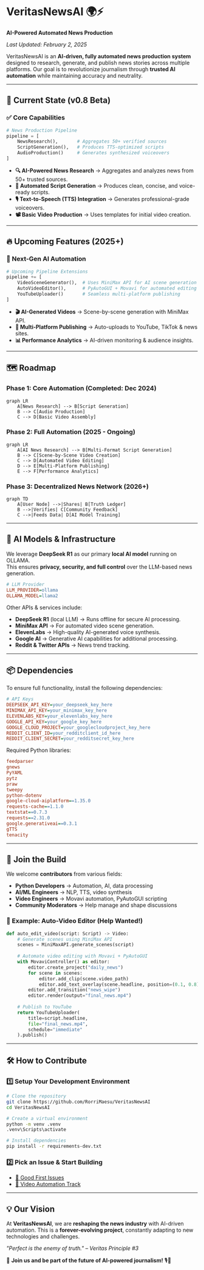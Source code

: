 
# VeritasNewsAI 🌍⚡  
**AI-Powered Automated News Production**

_Last Updated: February 2, 2025_

VeritasNewsAI is an **AI-driven, fully automated news production system** designed to research, generate, and publish news stories across multiple platforms. Our goal is to revolutionize journalism through **trusted AI automation** while maintaining accuracy and neutrality.

---

## 🚀 Current State (v0.8 Beta)  

### ✅ Core Capabilities  

```python
# News Production Pipeline
pipeline = [
    NewsResearch(),       # Aggregates 50+ verified sources
    ScriptGeneration(),   # Produces TTS-optimized scripts
    AudioProduction()     # Generates synthesized voiceovers
]
```

- **🔍 AI-Powered News Research** → Aggregates and analyzes news from 50+ trusted sources.
- **📝 Automated Script Generation** → Produces clean, concise, and voice-ready scripts.
- **🎙️ Text-to-Speech (TTS) Integration** → Generates professional-grade voiceovers.
- **📽️ Basic Video Production** → Uses templates for initial video creation.

---

## 🔥 Upcoming Features (2025+)  

### 🚧 Next-Gen AI Automation  

```python
# Upcoming Pipeline Extensions
pipeline += [
    VideoSceneGenerator(),  # Uses MiniMax API for AI scene generation
    AutoVideoEditor(),      # PyAutoGUI + Movavi for automated editing
    YouTubeUploader()       # Seamless multi-platform publishing
]
```

- **🎬 AI-Generated Videos** → Scene-by-scene generation with MiniMax API.
- **📡 Multi-Platform Publishing** → Auto-uploads to YouTube, TikTok & news sites.
- **📊 Performance Analytics** → AI-driven monitoring & audience insights.

---

## 🗺️ Roadmap  

### **Phase 1: Core Automation (Completed: Dec 2024)**  
```mermaid
graph LR
    A[News Research] --> B[Script Generation]
    B --> C[Audio Production]
    C --> D[Basic Video Assembly]
```

### **Phase 2: Full Automation (2025 - Ongoing)**  
```mermaid
graph LR
    A[AI News Research] --> B[Multi-Format Script Generation]
    B --> C[Scene-by-Scene Video Creation]
    C --> D[Automated Video Editing]
    D --> E[Multi-Platform Publishing]
    E --> F[Performance Analytics]
```

### **Phase 3: Decentralized News Network (2026+)**  
```mermaid
graph TD
    A[User Node] -->|Shares| B[Truth Ledger]
    B -->|Verifies| C[Community Feedback]
    C -->|Feeds Data| D[AI Model Training]
```

---

## 🧠 AI Models & Infrastructure  

We leverage **DeepSeek R1** as our primary **local AI model** running on OLLAMA.  
This ensures **privacy, security, and full control** over the LLM-based news generation.  

```ini
# LLM Provider
LLM_PROVIDER=ollama
OLLAMA_MODEL=llama2
```

Other APIs & services include:
- **DeepSeek R1** (local LLM) → Runs offline for secure AI processing.
- **MiniMax API** → For automated video scene generation.
- **ElevenLabs** → High-quality AI-generated voice synthesis.
- **Google AI** → Generative AI capabilities for additional processing.
- **Reddit & Twitter APIs** → News trend tracking.

---

## 📦 Dependencies  

To ensure full functionality, install the following dependencies:

```ini
# API Keys
DEEPSEEK_API_KEY=your_deepseek_key_here
MINIMAX_API_KEY=your_minimax_key_here
ELEVENLABS_KEY=your_elevenlabs_key_here
GOOGLE_API_KEY=your_google_key_here
GOOGLE_CLOUD_PROJECT=your_googlecloudproject_key_here
REDDIT_CLIENT_ID=your_redditclient_id_here
REDDIT_CLIENT_SECRET=your_redditsecret_key_here
```

Required Python libraries:

```ini
feedparser
gnews
PyYAML
pytz
praw
tweepy
python-dotenv
google-cloud-aiplatform==1.35.0
requests-cache==1.1.0
textstat==0.7.3
requests==2.31.0
google.generativeai==0.3.1
gTTS
tenacity
```

---

## 🤝 Join the Build  

We welcome **contributors** from various fields:  

- **Python Developers** → Automation, AI, data processing  
- **AI/ML Engineers** → NLP, TTS, video synthesis  
- **Video Engineers** → Movavi automation, PyAutoGUI scripting  
- **Community Moderators** → Help manage and shape discussions  

### 🎯 Example: Auto-Video Editor (Help Wanted!)

```python
def auto_edit_video(script: Script) -> Video:
    # Generate scenes using MiniMax API
    scenes = MiniMaxAPI.generate_scenes(script)
    
    # Automate video editing with Movavi + PyAutoGUI
    with MovaviController() as editor:
        editor.create_project("daily_news")
        for scene in scenes:
            editor.add_clip(scene.video_path)
            editor.add_text_overlay(scene.headline, position=(0.1, 0.8))  # Lower third overlay
        editor.add_transition("news_wipe")
        editor.render(output="final_news.mp4")
    
    # Publish to YouTube
    return YouTubeUploader(
        title=script.headline,
        file="final_news.mp4",
        schedule="immediate"
    ).publish()
```

---

## 🛠️ How to Contribute  

### 1️⃣ Setup Your Development Environment  

```bash
# Clone the repository
git clone https://github.com/RorriMaesu/VeritasNewsAI
cd VeritasNewsAI

# Create a virtual environment
python -m venv .venv
.venv\Scripts\activate

# Install dependencies
pip install -r requirements-dev.txt
```

### 2️⃣ Pick an Issue & Start Building  
- [📌 Good First Issues](https://github.com/RorriMaesu/VeritasNewsAI/issues?q=is%3Aopen+is%3Aissue+label%3A%22good+first+issue%22)  
- [🎥 Video Automation Track](https://github.com/RorriMaesu/VeritasNewsAI/projects/1)  

---

## 💡 Our Vision  

At **VeritasNewsAI**, we are **reshaping the news industry** with AI-driven automation. This is a **forever-evolving project**, constantly adapting to new technologies and challenges.

*"Perfect is the enemy of truth." – Veritas Principle #3*  

🚀 **Join us and be part of the future of AI-powered journalism!** 🎙️📡
```


